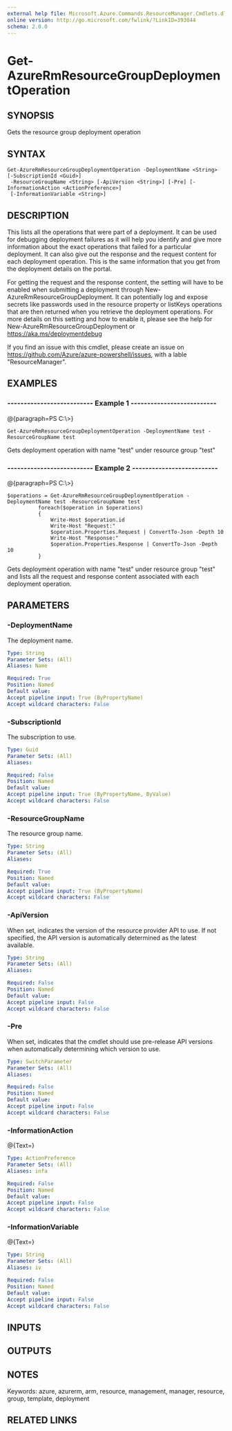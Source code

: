 ```yaml
---
external help file: Microsoft.Azure.Commands.ResourceManager.Cmdlets.dll-Help.xml
online version: http://go.microsoft.com/fwlink/?LinkID=393044
schema: 2.0.0
---
```


# Get-AzureRmResourceGroupDeploymentOperation
## SYNOPSIS
Gets the resource group deployment operation

## SYNTAX

```
Get-AzureRmResourceGroupDeploymentOperation -DeploymentName <String> [-SubscriptionId <Guid>]
 -ResourceGroupName <String> [-ApiVersion <String>] [-Pre] [-InformationAction <ActionPreference>]
 [-InformationVariable <String>]
```

## DESCRIPTION
This lists all the operations that were part of a deployment.
It can be used for debugging deployment failures as it will help you identify and give more information about the exact operations that failed for a particular deployment.
It can also give out the response and the request content for each deployment operation.
This is the same information that you get from the deployment details on the portal.

For getting the request and the response content, the setting will have to be enabled when submitting a deployment through New-AzureRmResourceGroupDeployment.
It can potentially log and expose secrets like passwords used in the resource property or listKeys operations that are then returned when you retrieve the deployment operations.
For more details on this setting and how to enable it, please see the help for New-AzureRmResourceGroupDeployment or https://aka.ms/deploymentdebug

If you find an issue with this cmdlet, please create an issue on https://github.com/Azure/azure-powershell/issues, with a lable "ResourceManager".

## EXAMPLES

### --------------------------  Example 1 --------------------------
@{paragraph=PS C:\\\>}

```
Get-AzureRmResourceGroupDeploymentOperation -DeploymentName test -ResourceGroupName test
```

Gets deployment operation with name "test" under resource group "test"

### --------------------------  Example 2 --------------------------
@{paragraph=PS C:\\\>}

```
$operations = Get-AzureRmResourceGroupDeploymentOperation -DeploymentName test -ResourceGroupName test
          foreach($operation in $operations)
          {
              Write-Host $operation.id
              Write-Host "Request:"
              $operation.Properties.Request | ConvertTo-Json -Depth 10
              Write-Host "Response:"
              $operation.Properties.Response | ConvertTo-Json -Depth 10
          }
```

Gets deployment operation with name "test" under resource group "test" and lists all the request and response content associated with each deployment operation.

## PARAMETERS

### -DeploymentName
The deployment name.

```yaml
Type: String
Parameter Sets: (All)
Aliases: Name

Required: True
Position: Named
Default value: 
Accept pipeline input: True (ByPropertyName)
Accept wildcard characters: False
```

### -SubscriptionId
The subscription to use.

```yaml
Type: Guid
Parameter Sets: (All)
Aliases: 

Required: False
Position: Named
Default value: 
Accept pipeline input: True (ByPropertyName, ByValue)
Accept wildcard characters: False
```

### -ResourceGroupName
The resource group name.

```yaml
Type: String
Parameter Sets: (All)
Aliases: 

Required: True
Position: Named
Default value: 
Accept pipeline input: True (ByPropertyName)
Accept wildcard characters: False
```

### -ApiVersion
When set, indicates the version of the resource provider API to use.
If not specified, the API version is automatically determined as the latest available.

```yaml
Type: String
Parameter Sets: (All)
Aliases: 

Required: False
Position: Named
Default value: 
Accept pipeline input: False
Accept wildcard characters: False
```

### -Pre
When set, indicates that the cmdlet should use pre-release API versions when automatically determining which version to use.

```yaml
Type: SwitchParameter
Parameter Sets: (All)
Aliases: 

Required: False
Position: Named
Default value: 
Accept pipeline input: False
Accept wildcard characters: False
```

### -InformationAction
@{Text=}

```yaml
Type: ActionPreference
Parameter Sets: (All)
Aliases: infa

Required: False
Position: Named
Default value: 
Accept pipeline input: False
Accept wildcard characters: False
```

### -InformationVariable
@{Text=}

```yaml
Type: String
Parameter Sets: (All)
Aliases: iv

Required: False
Position: Named
Default value: 
Accept pipeline input: False
Accept wildcard characters: False
```

## INPUTS

## OUTPUTS

## NOTES
Keywords: azure, azurerm, arm, resource, management, manager, resource, group, template, deployment

## RELATED LINKS

